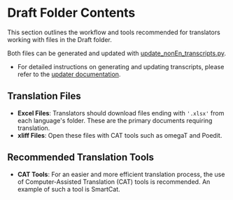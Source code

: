 # Draft Folder Contents

This section outlines the workflow and tools recommended for translators working with files in the Draft folder.

Both files can be generated and updated with [update_nonEn_transcripts.py](../updater/update_nonEn_transcripts.py).

- For detailed instructions on generating and updating transcripts, please refer to the [updater documentation](../updater/README.md).

## Translation Files
- **Excel Files**: Translators should download files ending with `'.xlsx'` from each language's folder. These are the primary documents requiring translation.
- **xliff Files**: Open these files with CAT tools such as omegaT and Poedit.

## Recommended Translation Tools
- **CAT Tools**: For an easier and more efficient translation process, the use of Computer-Assisted Translation (CAT) tools is recommended. An example of such a tool is SmartCat.